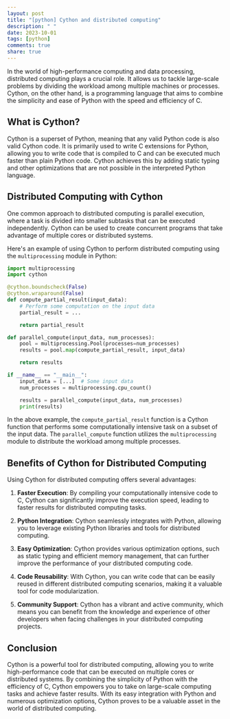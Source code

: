 ```yaml
---
layout: post
title: "[python] Cython and distributed computing"
description: " "
date: 2023-10-01
tags: [python]
comments: true
share: true
---
```


In the world of high-performance computing and data processing, distributed computing plays a crucial role. It allows us to tackle large-scale problems by dividing the workload among multiple machines or processes. Cython, on the other hand, is a programming language that aims to combine the simplicity and ease of Python with the speed and efficiency of C.

## What is Cython?

Cython is a superset of Python, meaning that any valid Python code is also valid Cython code. It is primarily used to write C extensions for Python, allowing you to write code that is compiled to C and can be executed much faster than plain Python code. Cython achieves this by adding static typing and other optimizations that are not possible in the interpreted Python language.

## Distributed Computing with Cython

One common approach to distributed computing is parallel execution, where a task is divided into smaller subtasks that can be executed independently. Cython can be used to create concurrent programs that take advantage of multiple cores or distributed systems.

Here's an example of using Cython to perform distributed computing using the `multiprocessing` module in Python:

```python
import multiprocessing
import cython

@cython.boundscheck(False)
@cython.wraparound(False)
def compute_partial_result(input_data):
    # Perform some computation on the input data
    partial_result = ...

    return partial_result

def parallel_compute(input_data, num_processes):
    pool = multiprocessing.Pool(processes=num_processes)
    results = pool.map(compute_partial_result, input_data)

    return results

if __name__ == "__main__":
    input_data = [...]  # Some input data
    num_processes = multiprocessing.cpu_count()

    results = parallel_compute(input_data, num_processes)
    print(results)
```

In the above example, the `compute_partial_result` function is a Cython function that performs some computationally intensive task on a subset of the input data. The `parallel_compute` function utilizes the `multiprocessing` module to distribute the workload among multiple processes.

## Benefits of Cython for Distributed Computing

Using Cython for distributed computing offers several advantages:

1. **Faster Execution**: By compiling your computationally intensive code to C, Cython can significantly improve the execution speed, leading to faster results for distributed computing tasks.

2. **Python Integration**: Cython seamlessly integrates with Python, allowing you to leverage existing Python libraries and tools for distributed computing.

3. **Easy Optimization**: Cython provides various optimization options, such as static typing and efficient memory management, that can further improve the performance of your distributed computing code.

4. **Code Reusability**: With Cython, you can write code that can be easily reused in different distributed computing scenarios, making it a valuable tool for code modularization.

5. **Community Support**: Cython has a vibrant and active community, which means you can benefit from the knowledge and experience of other developers when facing challenges in your distributed computing projects.

## Conclusion

Cython is a powerful tool for distributed computing, allowing you to write high-performance code that can be executed on multiple cores or distributed systems. By combining the simplicity of Python with the efficiency of C, Cython empowers you to take on large-scale computing tasks and achieve faster results. With its easy integration with Python and numerous optimization options, Cython proves to be a valuable asset in the world of distributed computing.